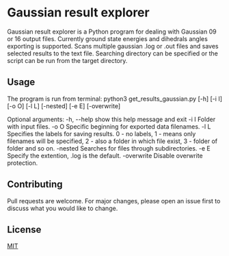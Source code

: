 # Gaussian result explorer

Gaussian result explorer is a Python program for dealing with Gaussian 09 or 16 output files. Currently ground state energies and dihedrals angles exporting is supported. Scans multiple gaussian .log or .out files and saves selected results to the text file. Searching directory can be specified or the script can be run from the target directory.

## Usage

The program is run from terminal:
python3 get_results_gaussian.py [-h] [-i I] [-o O] [-l L] [-nested] [-e E] [-overwrite]

Optional arguments:
  -h, --help  show this help message and exit
  -i I        Folder with input files.
  -o O        Specific beginning for exported data filenames.
  -l L        Specifies the labels for saving results. 0 - no labels, 1 - means only filenames will be specified, 2 -
              also a folder in which file exist, 3 - folder of folder and so on.
  -nested     Searches for files through subdirectories.
  -e E        Specify the extention, .log is the default.
  -overwrite  Disable overwrite protection.

## Contributing

Pull requests are welcome. For major changes, please open an issue first
to discuss what you would like to change.

## License

[MIT](https://choosealicense.com/licenses/mit/)
